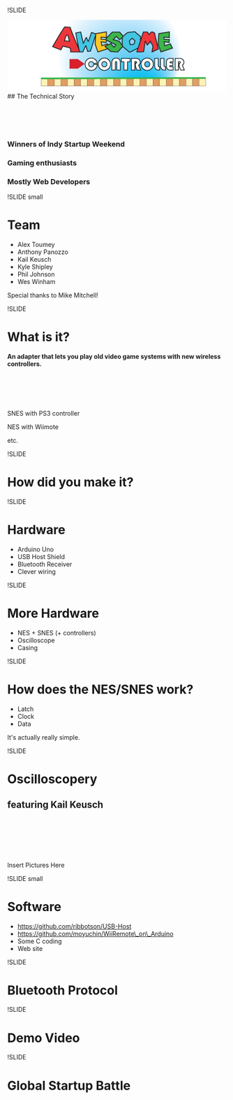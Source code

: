 !SLIDE

<img src="awesome_logo.jpg"/>
## The Technical Story

<br/>
<br/>
<br/>
<br/>
<br/>

### Winners of Indy Startup Weekend
### Gaming enthusiasts
### Mostly Web Developers


!SLIDE small

# Team

* Alex Toumey
* Anthony Panozzo
* Kail Keusch
* Kyle Shipley
* Phil Johnson
* Wes Winham

Special thanks to Mike Mitchell!


!SLIDE

# What is it?

**An adapter that lets you play old video game systems with new wireless controllers.**

<br/>
<br/>
<br/>
<br/>

SNES with PS3 controller

NES with Wiimote

etc.


!SLIDE

# How did you make it?


!SLIDE

# Hardware

* Arduino Uno
* USB Host Shield
* Bluetooth Receiver
* Clever wiring


!SLIDE

# More Hardware

* NES + SNES (+ controllers)
* Oscilloscope
* Casing


!SLIDE

# How does the NES/SNES work?

* Latch
* Clock
* Data

It's actually really simple.


!SLIDE

# Oscilloscopery
## featuring Kail Keusch

<br/>
<br/>
<br/>
<br/>
<br/>

Insert Pictures Here


!SLIDE small

# Software

* https://github.com/ribbotson/USB-Host
* https://github.com/moyuchin/WiiRemote\_on\_Arduino
* Some C coding
* Web site


!SLIDE

# Bluetooth Protocol


!SLIDE

# Demo Video


!SLIDE

# Global Startup Battle